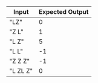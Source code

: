 | Input         | Expected Output |
| ------------- | --------------- |
| "LZ"        | 0               |
| "Z L"       | 1               |
| "L     Z"   | 5               |
| "L     L"   | -1              |
| "Z   Z   Z" | -1              |
| "L  ZL Z"   | 0               |
